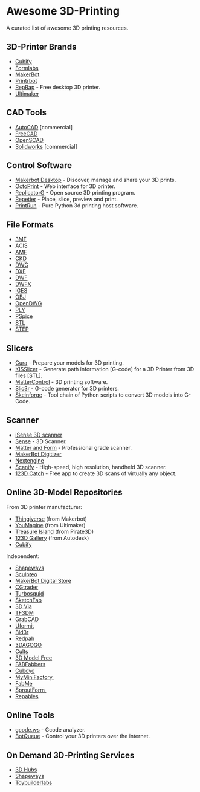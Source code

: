# Awesome 3D-Printing

A curated list of awesome 3D printing resources.


## 3D-Printer Brands

- [Cubify](http://cubify.com)
- [Formlabs](http://formlabs.com)
- [MakerBot](http://makerbot.com)
- [Printrbot](http://printrbot.com)
- [RepRap](http://reprap.org) - Free desktop 3D printer.
- [Ultimaker](https://ultimaker.com)


## CAD Tools

- [AutoCAD](http://autodesk.com/products/autocad/overview) [commercial]
- [FreeCAD](http://freecadweb.org)
- [OpenSCAD](http://openscad.org)
- [Solidworks](http://solidworks.com) [commercial]


## Control Software

- [Makerbot Desktop](http://www.makerbot.com/desktop) - Discover, manage and share your 3D prints.
- [OctoPrint](http://octoprint.org) - Web interface for 3D printer.
- [ReplicatorG](http://replicat.org) - Open source 3D printing program.
- [Repetier](http://repetier.com) - Place, slice, preview and print.
- [PrintRun](https://github.com/kliment/Printrun) - Pure Python 3d printing host software.


## File Formats

- [3MF](https://en.wikipedia.org/wiki/3D_Manufacturing_Format)
- [ACIS](https://en.wikipedia.org/wiki/ACIS#File_format)
- [AMF](https://en.wikipedia.org/wiki/Additive_Manufacturing_File_Format)
- [CKD](https://en.wikipedia.org/wiki/KeyCreator)
- [DWG](https://en.wikipedia.org/wiki/.dwg)
- [DXF](https://en.wikipedia.org/wiki/AutoCAD_DXF)
- [DWF](https://en.wikipedia.org/wiki/Design_Web_Format)
- [DWFX](https://en.wikipedia.org/wiki/Open_Packaging_Conventions)
- [IGES](https://en.wikipedia.org/wiki/IGES)
- [OBJ](https://en.wikipedia.org/wiki/Wavefront_.obj_file)
- [OpenDWG](https://en.wikipedia.org/wiki/Open_Design_Alliance)
- [PLY](https://en.wikipedia.org/wiki/PLY_(file_format))
- [PSpice](https://en.wikipedia.org/wiki/PSpice_circuit_file)
- [STL](https://en.wikipedia.org/wiki/STL_(file_format))
- [STEP](https://en.wikipedia.org/wiki/ISO_10303)


## Slicers

- [Cura](https://ultimaker.com/en/products/cura-software) - Prepare your models for 3D printing.
- [KISSlicer](http://kisslicer.com) - Generate path information [G-code] for a 3D Printer from 3D files [STL].
- [MatterControl](http://mattercontrol.com) - 3D printing software.
- [Slic3r](http://slic3r.org) - G-code generator for 3D printers.
- [Skeinforge](http://fabmetheus.crsndoo.com/wiki/index.php/Skeinforge) - Tool chain of Python scripts to convert 3D models into G-Code.


## Scanner

- [iSense 3D scanner](http://cubify.com/products/isense)
- [Sense](http://cubify.com/products/sense) - 3D Scanner.
- [Matter and Form](https://matterandform.net/scanner) - Professional grade scanner.
- [MakerBot Digitizer](http://makerbot.com/makerware-for-digitizer)
- [Nextengine](http://nextengine.com)
- [Scanify](https://www.fuel-3d.com/scanify) -  High-speed, high resolution, handheld 3D scanner.
- [123D Catch](http://www.123dapp.com/catch) - Free app to create 3D scans of virtually any object.


## Online 3D-Model Repositories

From 3D printer manufacturer:

- [Thingiverse](https://thingiverse.com) (from Makerbot)
- [YouMagine](https://youmagine.com) (from Ultimaker)
- [Treasure Island](http://treasure.is) (from Pirate3D)
- [123D Gallery](http://123dapp.com/Gallery) (from Autodesk)
- [Cubify](http://cubify.com)

Independent:

- [Shapeways](https://shapeways.com)
- [Sculpteo](http://sculpteo.com)
- [MakerBot Digital Store](http://makerbot.com/digital-store)
- [CGtrader](http://cgtrader.com)
- [Turbosquid](http://turbosquid.com)
- [SketchFab](https://sketchfab.com)
- [3D Via](http://3dvia.com)
- [TF3DM](http://tf3dm.com)
- [GrabCAD](http://grabcad.com)
- [Uformit](http://uformit.com)
- [Bld3r](http://bld3r.com)
- [Redpah](https://redpah.com)
- [3DAGOGO](https://3dagogo.com)
- [Cults](http://en.cults3d.com)
- [3D Model Free](http://3dmodelfree.com)
- [FABFabbers](http://fabfabbers.com)
- [Cuboyo](http://cuboyo.com)
- [MyMiniFactory ](http://myminifactory.com)
- [FabMe](http://fabme.it/)
- [SproutForm ](http://sproutform.com)
- [Repables](http://repables.com)


## Online Tools

- [gcode.ws](http://gcode.ws) - Gcode analyzer.
- [BotQueue](https://github.com/Hoektronics/BotQueue) - Control your 3D printers over the internet.


## On Demand 3D-Printing Services

- [3D Hubs](https://3dhubs.com)
- [Shapeways](https://shapeways.com)
- [Toybuilderlabs](http://toybuilderlabs.com)

